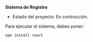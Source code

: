 <hi> **Sistema de Registro**</h1>

- Estado del proyecto: En contrucción.

Para ejecutar el sistema, debes poner:

```npm install react```
